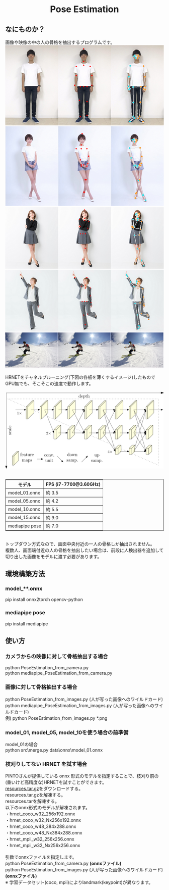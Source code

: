<html lang="ja">
    <head>
        <meta charset="utf-8" />
    </head>
    <body>
        <h1><center>Pose Estimation</center></h1>
        <h2>なにものか？</h2>
        <p>
            画像や映像の中の人の骨格を抽出するプログラムです。<br>
            <img src="images/2.png"><br>
            <img src="images/3.png"><br>
            <img src="images/4.png"><br>
            <img src="images/5.png"><br>
            <img src="images/6.png"><br>
            <br>
            HRNETをチャネルプルーニング(下図の各板を薄くするイメージ)したもので<br>
            GPU無でも、そこそこの速度で動作します。<br>
            <br>
            <img src="images/hrnet.png"><br>
            <br>
            <table border="1">
                <tr><th>モデル</th><th>FPS (i7-7700@3.60GHz)</th></tr>
                <tr><td> model_01.onnx </td><td> 約 3.5 </td></tr>
                <tr><td> model_05.onnx </td><td> 約 4.2 </td></tr>
                <tr><td> model_10.onnx </td><td> 約 5.5 </td></tr>
                <tr><td> model_15.onnx </td><td> 約 9.0 </td></tr>
                <tr><td> mediapipe pose </td><td> 約 7.0 </td></tr>
            </table>
            <br>
            トップダウン方式なので、画面中央付近の一人の骨格しか抽出されません。<br>
            複数人、画面端付近の人の骨格を抽出したい場合は、前段に人検出器を追加して<br>
            切り出した画像をモデルに渡す必要があります。<br>
        </p>
        <h2>環境構築方法</h2>
        <h3>model_**.onnx</h3>
        <p>
            pip install onnx2torch opencv-python<br>
        </p>
        <h3>mediapipe pose</h3>
        <p>
            pip install mediapipe<br>
        </p>
        <h2>使い方</h2>
        <h3>カメラからの映像に対して骨格抽出する場合</h3>
        <p>
            python PoseEstimation_from_camera.py<br>
            python mediapipe_PoseEstimation_from_camera.py<br>
        </p>
        <h3>画像に対して骨格抽出する場合</h3>
        <p>
            python PoseEstimation_from_images.py (人が写った画像へのワイルドカード)<br>
            python mediapipe_PoseEstimation_from_images.py (人が写った画像へのワイルドカード)<br>
            例) python PoseEstimation_from_images.py *.png<br>
        </p>
        <h3>model_01, model_05, model_10を使う場合の前準備</h3>
        <p>
            model_01の場合<br>
            python src\merge.py data\onnx\model_01.onnx<br>
        </p>
        <h3>枝刈りしてない HRNET を試す場合</h3>
        <p>
            PINTOさんが提供している onnx 形式のモデルを指定することで、枝刈り前の(重いけど高精度な)HRNETを試すことができます。<br>
            <a href="https://s3.ap-northeast-2.wasabisys.com/pinto-model-zoo/271_HRNet/resources.tar.gz">resources.tar.gz</a>をダウンロードする。<br>
            resources.tar.gzを解凍する。<br>
            resources.tarを解凍する。<br>
            以下のonnx形式のモデルが解凍されます。<br>
            ・hrnet_coco_w32_256x192.onnx<br>
            ・hrnet_coco_w32_Nx256x192.onnx<br>
            ・hrnet_coco_w48_384x288.onnx<br>
            ・hrnet_coco_w48_Nx384x288.onnx<br>
            ・hrnet_mpii_w32_256x256.onnx<br>
            ・hrnet_mpii_w32_Nx256x256.onnx<br>
            <br>
            引数でonnxファイルを指定します。<br>
            python PoseEstimation_from_camera.py <strong>(onnxファイル)</strong><br>
            python PoseEstimation_from_images.py (人が写った画像へのワイルドカード) <strong>(onnxファイル)</strong><br>
            ※ 学習データセット(coco, mpii)によりlandmark(keypoint)が異なります。<br> 
        </p>
    </body>
</html>
